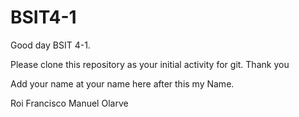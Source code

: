 # BSIT4-1

Good day BSIT 4-1.

Please clone this repository as your initial activity for git. Thank you

Add your name at your name here after this my Name.

Roi Francisco
Manuel Olarve